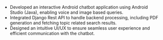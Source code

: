* Developed an interactive Android chatbot application using Android Studio (Java), enabling voice and image
based queries.
* Integrated Django Rest API to handle backend processing, including PDF generation and fetching topic
related search results. 
* Designed an intuitive UI/UX to ensure seamless user experience and efficient communication with the 
chatbot. 
